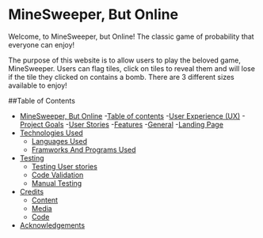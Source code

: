 # MineSweeper, But Online

Welcome, to MineSweeper, but Online! The classic game of probability that everyone can enjoy!

The purpose of this website is to allow users to play the beloved game, MineSweeper. Users can flag tiles, click on tiles to reveal them and will lose if the tile they clicked on contains a bomb. There are 3 different sizes available to enjoy!

##Table of Contents

- [MineSweeper, But Online](#minesweeper-but-online)
  -[Table of contents](#table-of-contents)
  -[User Experience (UX)](#user-experience-ux)
    -[Project Goals](#projects-goals)
    -[User Stories](#user-stories)
-[Features](#features)
    -[General](#general)
    -[Landing Page](#landing-page)
- [Technologies Used](#technologies-used)
  - [Languages Used](#languages-used)
  - [Framworks And Programs Used](#framework-and-programs-used)
- [Testing](#testing)
  - [Testing User stories](#testing-user-stories)
  - [Code Validation](#code-validation)
  - [Manual Testing](#manual-testing)
 - [Credits](#credits)
    - [Content](#content)
    - [Media](#media)
    - [Code](#code)
  - [Acknowledgements](#acknowledgements)
